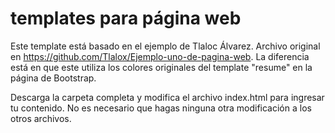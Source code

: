 # templates para página web 
Este template está basado en el ejemplo de Tlaloc Álvarez. Archivo original en https://github.com/Tlalox/Ejemplo-uno-de-pagina-web. La diferencia está en que este utiliza los colores originales del template "resume" en la página de Bootstrap. 

Descarga la carpeta completa y modifica el archivo index.html para ingresar tu contenido. No es necesario que hagas ninguna otra modificación a los otros archivos. 
